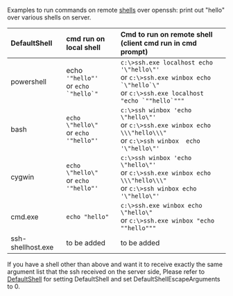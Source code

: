 Examples to run commands on remote [shells](https://github.com/PowerShell/Win32-OpenSSH/wiki/DefaultShell) over openssh: print out "hello" over various shells on server.

|  DefaultShell | cmd run on local shell | Cmd to run on remote shell (client cmd run in cmd prompt) |
|:--|:--|:--|
| powershell | echo `'"hello"'`<br/> or ``echo `"hello`"`` |`c:\>ssh.exe localhost echo '\"hello\"'` <br/> or ``c:\>ssh.exe winbox echo `\"hello`\"``<br> or ``c:\>ssh.exe localhost "echo `""hello`"""`` | 
|  bash | ``echo \"hello\"``<br/> or ``echo '"hello"'``| ``c:\>ssh winbox 'echo \"hello\"'``<br/> or `c:\>ssh.exe winbox echo \\\"hello\\\"` <br/> or `c:\>ssh winbox  echo '\"hello\"'`  |
|  cygwin | ``echo \"hello\"``<br/> or ``echo '"hello"'`` | ``c:\>ssh winbox 'echo \"hello\"'``<br/> or `c:\>ssh.exe winbox echo \\\"hello\\\"` <br/> or `c:\>ssh winbox echo '\"hello\"'` | 
|  cmd.exe | `echo "hello"` |  `c:\>ssh.exe winbox echo \"hello\"`<br/> or `c:\>ssh.exe winbox "echo ""hello"""`  |
|  ssh-shellhost.exe | to be added | to be added |

If you have a shell other than above and want it to receive exactly the same argument list that the ssh received on the server side, Please refer to [DefaultShell](https://github.com/PowerShell/Win32-OpenSSH/wiki/DefaultShell) for setting DefaultShell and set DefaultShellEscapeArguments to 0.